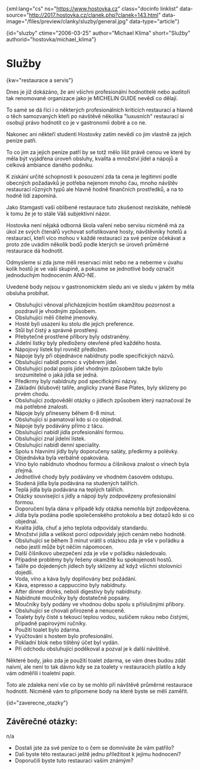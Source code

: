 
{xml:lang="cs" ns="https://www.hostovka.cz" class="docinfo linklist" data-source="http://2017.hostovka.cz/clanek.php?clanek=143.html" data-image="/files/preview/clanky/sluzby/general.jpg" data-type="article"}

{id="sluzby" ctime="2006-03-25" author="Michael Klíma" short="Služby" authorid="hostovka/michael_klima"}

# Služby

<!-- generated attribute kw by user_udpatekw.sh on 2019-03-13, do not edit -->

{kw="restaurace a servis"}

Dnes je již dokázáno, že ani všichni profesionální hodnotitelé nebo auditoři tak renomované organizace jako je MICHELIN GUIDE nevědí co dělají.

To samé se dá říci i o některých profesionálních kriticích restaurací a hlavně o těch samozvaných kteří po návštěvě několika "luxusních" restaurací si osobují právo hodnotit co je v gastronomii dobré a co ne.

Nakonec ani někteří studenti Hostovky zatím nevědí co jim vlastně za jejich peníze patři.

To co jim za jejich peníze patří by se totž mělo lišit právě cenou ve které by měla být vyjádřena úroveň obsluhy, kvalita a množství jídel a nápojů a celková ambiance daného podniku.

K získání určité schopnosti k posouzení zda ta cena je legitimní podle obecných požadavků je potřeba nejenom mnoho čau, mnoho návštěv restaurací různých typů ale hlavně hodně finančních prostředků, a na to hodně lidí zapomíná.

Jako štamgasti vaší oblíbené restaurace tuto zkušenost nezískáte, nehledě k tomu že je to stále Váš subjektivní názor.

Hostovka není nějaká odborná škola vaření nebo servisu nicméně má za úkol ze svých čtenářů vychovat sofistikované hosty, návštěvníky hotelů a restaurací, kteří víco mohou v každé restauraci za své peníze očekávat a proto zde uvádím několik bodů podle kterých se úroveň průměrné restaurace dá hodnotit.

Odmysleme si zda jsme měli reservaci míst nebo ne a neberme v úvahu kolik hostů je ve vaši skupině, a pokusme se jednotlivé body označit jednoduchým hodnocením ANO-NE.

Uvedené body nejsou v gastronomickém sledu ani ve sledu v jakém by měla obsluha probíhat.

  * Obsluhující věnoval přicházejícím hostům okamžitou pozornost a pozdravil je vhodným způsobem.
  * Obsluhující měli čitelné jmenovky.
  * Hosté byli usazeni ku stolu dle jejich preference.
  * Stůl byl čistý a správně prostřený.
  * Přebytečné prostřené příbory byly odstraněny.
  * Jídelní lístky byly předloženy otevřené před každého hosta.
  * Nápojový lístek byl rovněž předložen.
  * Nápoje byly při objednávce nabídnuty podle specifických názvů.
  * Obsluhující nabídl pomoc s výběrem jídel.
  * Obsluhující podal popis jídel vhodným způsobem takže bylo srozumitelné o jaká jídla se jedná.
  * Předkrmy byly nabídnuty pod specifickými názvy.
  * Základní (klubové) talíře, anglicky zvané Base Plates, byly sklizeny po prvém chodu.
  * Obsluhující zodpověděl otázky o jídlech způsobem který naznačoval že má potřebné znalosti.
  * Nápoje byly přineseny během 6-8 minut.
  * Obsluhující si pamatoval kdo si co objednal.
  * Nápoje byly podávány přímo z tácu.
  * Obsluhující nabídl jídla profesionální formou.
  * Obsluhující znal jídelní lístek.
  * Obsluhující nabídl denní speciality.
  * Spolu s hlavními jídly byly doporučeny saláty, předkrmy a polévky.
  * Objednávka byla verbálně opakována.
  * Víno bylo nabídnuto vhodnou formou a číšníkova znalost o vínech byla zřejmá.
  * Jednotlivé chody byly podávány ve vhodném časovém odstupu.
  * Studená jídla byla podávána na studených talířích.
  * Teplá jídla byla podávána na teplých talířích.
  * Otázky související s jídly a nápoji byly zodpovězeny profesionální formou.
  * Doporučení byla dána v případě kdy otázka nemohla být zodpovězena.
  * Jídla byla podána podle společenského protokolu a bez dotazů kdo si co objednal.
  * Kvalita jídla, chuť a jeho teplota odpovídaly standardu.
  * Množství jídla a velikost porcí odpovídaly jejich cenám nebo hodnotě.
  * Obsluhující se během 3 minut vrátil s otázkou zda je vše v pořádku a nebo jestli může být něčím nápomocen.
  * Další číšníkovo ubezpečení zda je vše v pořádku následovalo.
  * Případné problémy byly řešeny okamžitě ku spokojenosti hostů.
  * Talíře po dojedených jídlech byly sklízeny až když všichni stolovníci dojedli.
  * Voda, víno a káva byly doplňovány bez požádání.
  * Káva, espresso a cappuccino byly nabídnuty.
  * After dinner drinks, neboli digestivy byly nabídnuty.
  * Nabídnuté moučníky byly dostatečně popsány.
  * Moučníky byly podány ve vhodnou dobu spolu s příslušnými příbory.
  * Obsluhující se chovali přirozeně a nenuceně.
  * Toalety byly čisté s tekoucí teplou vodou, sušičem rukou nebo čistými, případně papírovými ručníky.
  * Použití toalet bylo zdarma.
  * Vyúčtování s hostem bylo profesionální.
  * Pokladní blok nebo tištěný účet byl vydán.
  * Při odchodu obsluhující poděkoval a pozval je k další návštěvě.

Některé body, jako zda je použití toalet zdarma, se vám dnes budou zdát naivní, ale není to tak dávno kdy se za toalety v restauracích platilo a kdy vám odměřili i toaletní papír.

Toto ale zdaleka není vše co by se mohlo při návštěvě průměrné restaurace hodnotit. Nicméně vám to připomene body na které byste se měli zaměřit.

{id="zaverecne_otazky"}

## Závěrečné otázky:

n/a

  * Dostali jste za své peníze to o čem se domníváte že vám patřilo?
  * Dali byste této restauraci ještě jednu příležitost k jejímu hodnocení?
  * Doporučili byste tuto restauraci vašim známým?

